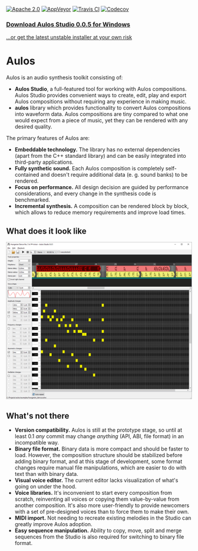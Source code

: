 [![Apache 2.0](https://img.shields.io/badge/License-Apache%202.0-blue.svg)](LICENSE)
[![AppVeyor](https://ci.appveyor.com/api/projects/status/kha9y50o39k3uscu?svg=true)](https://ci.appveyor.com/project/blagodarin/aulos)
[![Travis CI](https://travis-ci.org/blagodarin/aulos.svg?branch=master)](https://travis-ci.org/github/blagodarin/aulos)
[![Codecov](https://codecov.io/gh/blagodarin/aulos/branch/master/graph/badge.svg?token=DDI9G10OEZ)](https://codecov.io/gh/blagodarin/aulos)

### [Download Aulos Studio 0.0.5 for Windows](https://ci.appveyor.com/api/buildjobs/dnaql7b4su4r2ak8/artifacts/AulosStudio-0.0.5.exe)

[...or get the latest unstable installer at your own risk](https://ci.appveyor.com/api/projects/blagodarin/aulos/artifacts/AulosStudio-0.0.5-unstable.exe?branch=master&job=Environment%3A%20CONFIG%3DRelease%2C%20ARCH%3Damd64%2C%20GENERATOR%3DNinja%2C%20INSTALLER%3DON%2C%20QT6%3DOFF)

# Aulos

Aulos is an audio synthesis toolkit consisting of:
* **Aulos Studio**, a full-featured tool for working with Aulos compositions.
  Aulos Studio provides convenient ways to create, edit, play and export Aulos compositions
  without requiring any experience in making music.
* **aulos** library which provides functionality to convert Aulos compositions into waveform data.
  Aulos compositions are tiny compared to what one would expect from a piece of music,
  yet they can be rendered with any desired quality.

The primary features of Aulos are:
* **Embeddable technology.** The library has no external dependencies (apart from
  the C++ standard library) and can be easily integrated into third-party applications.
* **Fully synthetic sound.** Each Aulos composition is completely self-contained
  and doesn't require additional data (e. g. sound banks) to be rendered.
* **Focus on performance.** All design decision are guided by performance considerations,
  and every change in the synthesis code is benchmarked.
* **Incremental synthesis.** A composition can be rendered block by block,
  which allows to reduce memory requirements and improve load times.

## What does it look like

![Screenshot of Aulos Studio](studio/screenshot.png)

## What's not there

* **Version compatibility.** Aulos is still at the prototype stage, so until at least 0.1
  *any* commit may change *anything* (API, ABI, file format) in an incompatible way.
* **Binary file format.** Binary data is more compact and should be faster to load.
  However, the composition structure should be stabilized before adding binary format,
  and at this stage of development, some format changes require manual file manipulations,
  which are easier to do with text than with binary data.
* **Visual voice editor.** The current editor lacks visualization of what's going on
  under the hood.
* **Voice libraries.** It's inconvenient to start every composition from scratch,
  reinventing all voices or copying them value-by-value from another composition.
  It's also more user-friendly to provide newcomers with a set of pre-designed
  voices than to force them to make their own.
* **MIDI import.** Not needing to recreate existing melodies in the Studio
  can greatly improve Aulos adoption.
* **Easy sequence manipulation.** Ability to copy, move, split and merge sequences
  from the Studio is also required for switching to binary file format.
